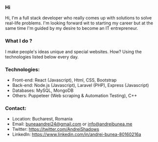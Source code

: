 ### Hi

Hi, I'm a full stack developer who really comes up with solutions to solve real-life problems. I'm looking forward wit to starting my career but at the same time I'm guided by my desire to become an IT entrepreneur.

### What I do ?

I make people's ideas unique and special websites. How? Using the technologies listed below every day.

### Technologies:
* Front-end: React (Javascript), Html, CSS, Bootstrap
* Back-end: Node.js (Javascript), Laravel (PHP), Express (Javascript)
* Databases: MySQL, MongoDB
* Others: Puppeteer (Web scraping & Automation Testing), C++

### Contact:

* Location: Bucharest, Romania
* Email: buneaandrei24@gmail.com or info@andreibunea.me
* Twitter: https://twitter.com/AndreiShadows
* LinkedIn: https://www.linkedin.com/in/andrei-bunea-80160216a
